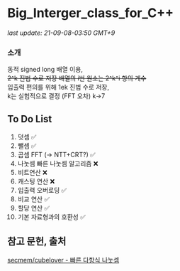 # Big_Interger_class_for_C++
_last update: 21-09-08-03:50 GMT+9_

### 소개
동적 signed long 배열 이용,  
~~2^k 진법 수로 저장 배열의 i번 원소는 2^k^i 항의 계수~~  
입출력 편의를 위해 1ek 진법 수로 저장,  
k는 실험적으로 결정 (FFT 오차)  k->7  


## To Do List
1. 덧셈 ✅
2. 뺄셈 ✅
3. 곱셈 FFT (-> NTT+CRT?) ✅
5. 나눗셈 빠른 나눗셈 알고리즘 ❌
6. 비트연산 ❌
7. 캐스팅 연산 ❌
8. 입출력 오버로딩 ✅
9. 비교 연산 ✅
10. 할당 연산 ✅
11. 기본 자료형과의 호환성 ✅

## 참고 문헌, 출처
[secmem/cubelover - 빠른 다항식 나눗셈](http://www.secmem.org/blog/2019/04/10/polynomial-division/)
